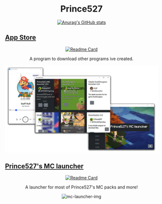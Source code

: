 <h1 align="center">Prince527</h1>

<p align="center">
  <a href="https://github.com/anuraghazra/github-readme-stats">
    <img src="https://github-readme-stats.vercel.app/api?username=Prince527Github&show_icons=true&theme=onedark" alt="Anurag's GitHub stats">
  </a>
</p>

<h2>
 <a align="center" href="https://github.com/Prince527GitHub/App-Store">App Store</a>
</h2>

<p align="center">
  <a href="https://github.com/anuraghazra/github-readme-stats">
    <img src="https://github-readme-stats.vercel.app/api/pin/?username=Prince527Github&repo=ServerSMP&show_icons=true&theme=onedark" alt="Readme Card">
  </a>
</p>

<p align="center">A program to download other programs ive created.</p>

<p align="center">
 <img src="https://raw.githubusercontent.com/Prince527GitHub/App-Store/images/apps/app-store.png" alt="app-store-img">
</p>

<h2>
 <a align="center" href="https://github.com/Prince527GitHub/Prince527-MC-launcher">Prince527's MC launcher</a>
</h2>

<p align="center">
  <a href="https://github.com/anuraghazra/github-readme-stats">
    <img src="https://github-readme-stats.vercel.app/api/pin/?username=DuckDevss&repo=Duck-Dungeon&show_icons=true&theme=onedark" alt="Readme Card">
  </a>
</p>

<p align="center">A launcher for most of Prince527's MC packs and more!</p>
 
<p align="center">
 <img src="https://serversmp.xyz/web/mclauncher/assets/image/main-menu.jpg" alt="mc-launcher-img">
</p>
